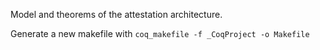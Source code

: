 Model and theorems of the attestation architecture.

Generate a new makefile with `coq_makefile -f _CoqProject -o Makefile`
